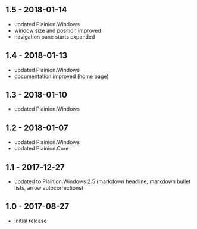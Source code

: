 ## 1.5 - 2018-01-14

- updated Plainion.Windows
- window size and position improved
- navigation pane starts expanded

## 1.4 - 2018-01-13

- updated Plainion.Windows
- documentation improved (home page)

## 1.3 - 2018-01-10

- updated Plainion.Windows

## 1.2 - 2018-01-07

- updated Plainion.Windows
- updated Plainion.Core

## 1.1 - 2017-12-27

- updated to Plainion.Windows 2.5 
  (markdown headline, markdown bullet lists, arrow autocorrections)

## 1.0 - 2017-08-27

- initial release
